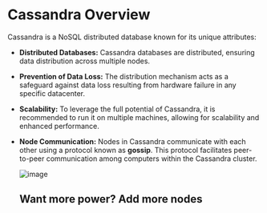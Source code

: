 # Cassandra Overview

Cassandra is a NoSQL distributed database known for its unique attributes:

- **Distributed Databases:** Cassandra databases are distributed, ensuring data distribution across multiple nodes.
- **Prevention of Data Loss:** The distribution mechanism acts as a safeguard against data loss resulting from hardware failure in any specific datacenter.
- **Scalability:** To leverage the full potential of Cassandra, it is recommended to run it on multiple machines, allowing for scalability and enhanced performance.
- **Node Communication:** Nodes in Cassandra communicate with each other using a protocol known as **gossip**. This protocol facilitates peer-to-peer communication among computers within the Cassandra cluster.

  ![image](https://github.com/Mostafahassen1/Hospital-System/assets/134046265/eb16dc2f-2f45-464c-8ef5-8d829da73fc0)

  ## Want more power? Add more nodes

